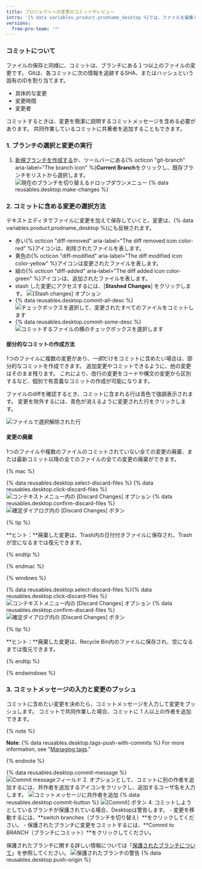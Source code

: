 ```yaml
---
title: プロジェクトへの変更のコミットやレビュー
intro: '{% data variables.product.prodname_desktop %}では、ファイルを編集すると、全ての変更が追跡されます。 有意義なコミットを作成するために、変更のまとめ方を決めることができます。'
versions:
  free-pro-team: '*'
---
```


### コミットについて

ファイルの保存と同様に、コミットは、ブランチにある１つ以上のファイルの変更です。 Gitは、各コミットに次の情報を追跡するSHA、またはハッシュという固有のIDを割り当てます。

- 具体的な変更
- 変更時間
- 変更者

コミットするときは、変更を簡潔に説明するコミットメッセージを含める必要があります。 共同作業しているコミットに共著者を追加することもできます。

### 1. ブランチの選択と変更の実行

1. [新規ブランチを作成する](/desktop/guides/contributing-to-projects/managing-branches)か、ツールバーにある{% octicon "git-branch" aria-label="The branch icon" %}**Current Branch**をクリックし、既存ブランチをリストから選択します。 ![現在のブランチを切り替えるドロップダウンメニュー](/assets/images/help/desktop/click-branch-in-drop-down.png)
{% data reusables.desktop.make-changes %}

### 2. コミットに含める変更の選択方法

テキストエディタでファイルに変更を加えて保存していくと、変更は、{% data variables.product.prodname_desktop %}にも反映されます。

* 赤い{% octicon "diff-removed" aria-label="The diff removed icon color-red" %}アイコンは、削除されたファイルを表します。
* 黄色の{% octicon "diff-modified" aria-label="The diff modified icon color-yellow" %}アイコンは変更されたファイルを表します。
* 緑の{% octicon "diff-added" aria-label="The diff added icon color-green" %}アイコンは、追加されたファイルを表します。
* stash した変更にアクセスするには、[**Stashed Changes**] をクリックします。 ![[Stash changes] オプション](/assets/images/help/desktop/stashed-changes.png)
* {% data reusables.desktop.commit-all-desc %}
![チェックボックスを選択して、変更されたすべてのファイルをコミットします](/assets/images/help/desktop/commit-all.png)
* {% data reusables.desktop.commit-some-desc %}
![コミットするファイルの横のチェックボックスを選択します](/assets/images/help/desktop/commit-some.png)

#### 部分的なコミットの作成方法

1つのファイルに複数の変更があり、*一部*だけをコミットに含めたい場合は、部分的なコミットを作成できます。 追加変更やコミットできるように、他の変更はそのまま残ります。 これにより、改行の変更をコードや構文の変更から区別するなど、個別で有意義なコミットの作成が可能になります。

ファイルのdiffを確認するとき、コミットに含まれる行は青色で強調表示されます。 変更を除外するには、青色が消えるように変更された行をクリックします。

![ファイルで選択解除された行](/assets/images/help/desktop/partial-commit.png)

#### 変更の廃棄

1つのファイルや複数のファイルのコミットされていない全ての変更の廃棄、または最新コミット以降の全てのファイルの全ての変更の廃棄ができます。

{% mac %}

{% data reusables.desktop.select-discard-files %}
{% data reusables.desktop.click-discard-files %}
  ![コンテキストメニュー内の [Discard Changes] オプション](/assets/images/help/desktop/discard-changes-mac.png)
{% data reusables.desktop.confirm-discard-files %}
  ![確定ダイアログ内の [Discard Changes] ボタン](/assets/images/help/desktop/discard-changes-confirm-mac.png)

{% tip %}

**ヒント：**廃棄した変更は、Trash内の日付付きファイルに保存され、Trashが空になるまでは復元できます。

{% endtip %}

{% endmac %}

{% windows %}

{% data reusables.desktop.select-discard-files %}{% data reusables.desktop.click-discard-files %}
  ![コンテキストメニュー内の [Discard Changes] オプション](/assets/images/help/desktop/discard-changes-win.png)
{% data reusables.desktop.confirm-discard-files %}
  ![確定ダイアログ内の [Discard Changes] ボタン](/assets/images/help/desktop/discard-changes-confirm-win.png)

{% tip %}

**ヒント：**廃棄した変更は、Recycle Bin内のファイルに保存され、空になるまでは復元できます。

{% endtip %}

{% endwindows %}

### 3. コミットメッセージの入力と変更のプッシュ

コミットに含めたい変更を決めたら、コミットメッセージを入力して変更をプッシュします。 コミットで共同作業した場合、コミットに 1 人以上の作者を追加できます。

{% note %}

**Note**: {% data reusables.desktop.tags-push-with-commits %} For more information, see "[Managing tags](/desktop/contributing-to-projects/managing-tags)."

{% endnote %}

{% data reusables.desktop.commit-message %}
  ![Commit messageフィールド](/assets/images/help/desktop/commit-message.png)
2. オプションとして、コミットに別の作者を追加するには、共作者を追加するアイコンをクリックし、追加するユーザ名を入力します。 ![コミットメッセージに共作者を追加](/assets/images/help/desktop/add-co-author-commit.png)
{% data reusables.desktop.commit-button %}
  ![[Commit] ボタン](/assets/images/help/desktop/commit-button.png)
4. コミットしようとしているブランチが保護されている場合、Desktopは警告します。
    - 変更を移動するには、**switch branches（ブランチを切り替え）**をクリックしてください。
    - 保護されたブランチに変更をコミットするには、**Commit to _BRANCH_（ブランチにコミット）**をクリックしてください。

  保護されたブランチに関する詳しい情報については「[保護されたブランチについて](/github/administering-a-repository/about-protected-branches)」を参照してください。 ![保護されたブランチの警告](/assets/images/help/desktop/protected-branch-warning.png)
{% data reusables.desktop.push-origin %}
